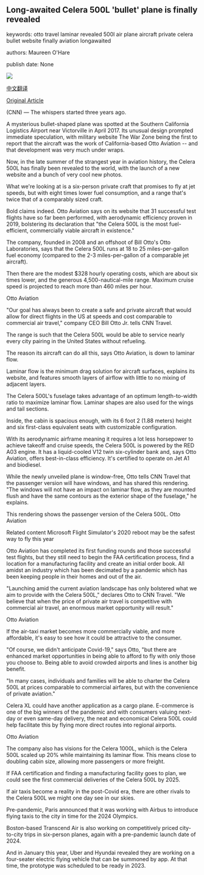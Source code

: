 ## Long-awaited Celera 500L 'bullet' plane is finally revealed

keywords: otto travel laminar revealed 500l air plane aircraft private celera bullet website finally aviation longawaited

authors: Maureen O'Hare

publish date: None

![](https://cdn.cnn.com/cnnnext/dam/assets/200827161419-celera-500l-3-4-belly-super-tease.jpg)

[中文翻译](Long-awaited%20Celera%20500L%20%27bullet%27%20plane%20is%20finally%20revealed_zh.md)

[Original Article](https://edition.cnn.com/travel/article/celera-500l-plane/index.html)

(CNN) — The whispers started three years ago.

A mysterious bullet-shaped plane was spotted at the Southern California Logistics Airport near Victorville in April 2017. Its unusual design prompted immediate speculation, with military website The War Zone being the first to report that the aircraft was the work of California-based Otto Aviation -- and that development was very much under wraps.

Now, in the late summer of the strangest year in aviation history, the Celera 500L has finally been revealed to the world, with the launch of a new website and a bunch of very cool new photos.

What we're looking at is a six-person private craft that promises to fly at jet speeds, but with eight times lower fuel consumption, and a range that's twice that of a comparably sized craft.

Bold claims indeed. Otto Aviation says on its website that 31 successful test flights have so far been performed, with aerodynamic efficiency proven in 2019, bolstering its declaration that "the Celera 500L is the most fuel-efficient, commercially viable aircraft in existence."

The company, founded in 2008 and an offshoot of Bill Otto's Otto Laboratories, says that the Celera 500L runs at 18 to 25 miles-per-gallon fuel economy (compared to the 2-3 miles-per-gallon of a comparable jet aircraft).

Then there are the modest $328 hourly operating costs, which are about six times lower, and the generous 4,500-nautical-mile range. Maximum cruise speed is projected to reach more than 460 miles per hour.

Otto Aviation

"Our goal has always been to create a safe and private aircraft that would allow for direct flights in the US at speeds and cost comparable to commercial air travel," company CEO Bill Otto Jr. tells CNN Travel.

The range is such that the Celera 500L would be able to service nearly every city pairing in the United States without refueling.

The reason its aircraft can do all this, says Otto Aviation, is down to laminar flow.

Laminar flow is the minimum drag solution for aircraft surfaces, explains its website, and features smooth layers of airflow with little to no mixing of adjacent layers.

The Celera 500L's fuselage takes advantage of an optimum length-to-width ratio to maximize laminar flow. Laminar shapes are also used for the wings and tail sections.

Inside, the cabin is spacious enough, with its 6 foot 2 (1.88 meters) height and six first-class equivalent seats with customizable configuration.

With its aerodynamic airframe meaning it requires a lot less horsepower to achieve takeoff and cruise speeds, the Celera 500L is powered by the RED A03 engine. It has a liquid-cooled V12 twin six-cylinder bank and, says Otto Aviation, offers best-in-class efficiency. It's certified to operate on Jet A1 and biodiesel.

While the newly unveiled plane is window-free, Otto tells CNN Travel that the passenger version will have windows, and has shared this rendering. "The windows will not have an impact on laminar flow, as they are mounted flush and have the same contours as the exterior shape of the fuselage," he explains.

This rendering shows the passenger version of the Celera 500L. Otto Aviation

Related content Microsoft Flight Simulator's 2020 reboot may be the safest way to fly this year

Otto Aviation has completed its first funding rounds and those successful test flights, but they still need to begin the FAA certification process, find a location for a manufacturing facility and create an initial order book. All amidst an industry which has been decimated by a pandemic which has been keeping people in their homes and out of the air.

"Launching amid the current aviation landscape has only bolstered what we aim to provide with the Celera 500L," declares Otto to CNN Travel. "We believe that when the price of private air travel is competitive with commercial air travel, an enormous market opportunity will result."

Otto Aviation

If the air-taxi market becomes more commercially viable, and more affordable, it's easy to see how it could be attractive to the consumer.

"Of course, we didn't anticipate Covid-19," says Otto, "but there are enhanced market opportunities in being able to afford to fly with only those you choose to. Being able to avoid crowded airports and lines is another big benefit.

"In many cases, individuals and families will be able to charter the Celera 500L at prices comparable to commercial airfares, but with the convenience of private aviation."

Celera XL could have another application as a cargo plane. E-commerce is one of the big winners of the pandemic and with consumers valuing next-day or even same-day delivery, the neat and economical Celera 500L could help facilitate this by flying more direct routes into regional airports.

Otto Aviation

The company also has visions for the Celera 1000L, whiich is the Celera 500L scaled up 20% while maintaining its laminar flow. This means close to doubling cabin size, allowing more passengers or more freight.

If FAA certification and finding a manufacturing facility goes to plan, we could see the first commercial deliveries of the Celera 500L by 2025.

If air taxis become a reality in the post-Covid era, there are other rivals to the Celera 500L we might one day see in our skies.

Pre-pandemic, Paris announced that it was working with Airbus to introduce flying taxis to the city in time for the 2024 Olympics.

Boston-based Transcend Air is also working on competitively priced city-to-city trips in six-person planes, again with a pre-pandemic launch date of 2024.

And in January this year, Uber and Hyundai revealed they are working on a four-seater electric flying vehicle that can be summoned by app. At that time, the prototype was scheduled to be ready in 2023.